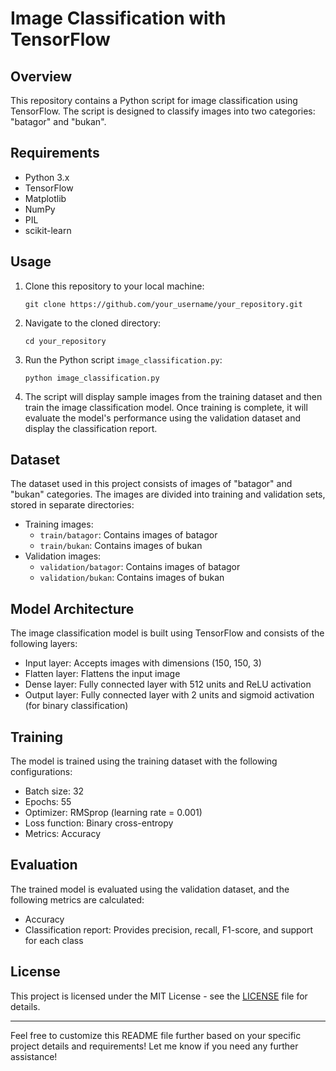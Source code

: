 # Image Classification with TensorFlow

## Overview
This repository contains a Python script for image classification using TensorFlow. The script is designed to classify images into two categories: "batagor" and "bukan".

## Requirements
- Python 3.x
- TensorFlow
- Matplotlib
- NumPy
- PIL
- scikit-learn

## Usage
1. Clone this repository to your local machine:

    ```
    git clone https://github.com/your_username/your_repository.git
    ```

2. Navigate to the cloned directory:

    ```
    cd your_repository
    ```

3. Run the Python script `image_classification.py`:

    ```
    python image_classification.py
    ```

4. The script will display sample images from the training dataset and then train the image classification model. Once training is complete, it will evaluate the model's performance using the validation dataset and display the classification report.

## Dataset
The dataset used in this project consists of images of "batagor" and "bukan" categories. The images are divided into training and validation sets, stored in separate directories:

- Training images:
  - `train/batagor`: Contains images of batagor
  - `train/bukan`: Contains images of bukan
- Validation images:
  - `validation/batagor`: Contains images of batagor
  - `validation/bukan`: Contains images of bukan

## Model Architecture
The image classification model is built using TensorFlow and consists of the following layers:
- Input layer: Accepts images with dimensions (150, 150, 3)
- Flatten layer: Flattens the input image
- Dense layer: Fully connected layer with 512 units and ReLU activation
- Output layer: Fully connected layer with 2 units and sigmoid activation (for binary classification)

## Training
The model is trained using the training dataset with the following configurations:
- Batch size: 32
- Epochs: 55
- Optimizer: RMSprop (learning rate = 0.001)
- Loss function: Binary cross-entropy
- Metrics: Accuracy

## Evaluation
The trained model is evaluated using the validation dataset, and the following metrics are calculated:
- Accuracy
- Classification report: Provides precision, recall, F1-score, and support for each class

## License
This project is licensed under the MIT License - see the [LICENSE](LICENSE) file for details.

---

Feel free to customize this README file further based on your specific project details and requirements! Let me know if you need any further assistance!
